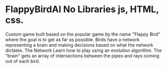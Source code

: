 # FlappyBirdAI No Libraries js, HTML, css.
Custom game built based on the popular game by the name "Flappy Bird" where the goal is to get as far as possible.
Birds have a network representing a brain and making decisions based on what the network dictates.
The Network Learn how to play using an evolution algorithm.
The "brain" gets an array of intersections between the pipes and rays coming out of each bird.
